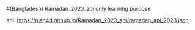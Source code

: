 #(Bangladesh) Ramadan_2023_api
only learning purpose

api: https://nish4d.github.io/Ramadan_2023_api/ramadan_api_2023.json
